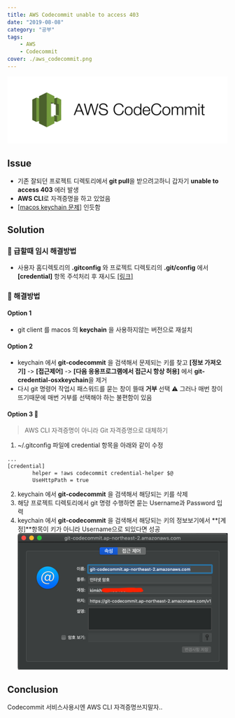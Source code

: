 ```yaml
---
title: AWS Codecommit unable to access 403
date: "2019-08-08"
category: "공부"
tags:
    - AWS
    - Codecommit
cover: ./aws_codecommit.png
---
```


![](./aws_codecommit.png)

## Issue

-   기존 잘되던 프로젝트 디렉토리에서 **git pull**을 받으려고하니 갑자기 **unable to access 403** 에러 발생
-   **AWS CLI**로 자격증명을 하고 있었음
-   [[macos keychain 문제]](https://docs.aws.amazon.com/ko_kr/codecommit/latest/userguide/troubleshooting-ch.html#troubleshooting-macoshttps) 인듯함

## Solution

### :rocket: 급할때 임시 해결방법

-   사용자 홈디렉토리의 **.gitconfig** 와 프로젝트 디렉토리의 **.git/config** 에서 **[credential]** 항목 주석처리 후 재시도 [[링크]](https://docs.aws.amazon.com/ko_kr/codecommit/latest/userguide/troubleshooting-gc.html#troubleshooting-gc2)

### :star2: 해결방법

#### Option 1

-   git client 를 macos 의 **keychain** 을 사용하지않는 버전으로 재설치

#### Option 2

-   keychain 에서 **git-codecommit** 을 검색해서 문제되는 키를 찾고 **[정보 가져오기]** -> **[접근제어]** -> **[다음 응용프로그램에서 접근시 항상 허용]** 에서 **git-credential-osxkeychain**을 제거
-   다시 git 명령어 작업시 패스워드를 묻는 창이 뜰때 **거부** 선택
    :warning: 그러나 매번 창이 뜨기때문에 매번 거부를 선택해야 하는 불편함이 있음

#### Option 3 :dart:

> AWS CLI 자격증명이 아니라 Git 자격증명으로 대체하기

1. ~/.gitconfig 파일에 credential 항목을 아래와 같이 수정

```
...
[credential]
        helper = !aws codecommit credential-helper $@
        UseHttpPath = true
```

2. keychain 에서 **git-codecommit** 을 검색해서 해당되는 키를 삭제
3. 해당 프로젝트 디렉토리에서 git 명령 수행하면 묻는 Username과 Password 입력
4. keychain 에서 **git-codecommit** 을 검색해서 해당되는 키의 정보보기에서 **[계정]**항목이 키가 아니라 Username으로 되있다면 성공
   ![](macoskeychain.png)

## Conclusion

Codecommit 서비스사용시엔 AWS CLI 자격증명쓰지말자..
